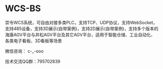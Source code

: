 # WCS-BS
崇令WCS系统，可自由对接多类PLC，支持TCP、UDP协议，支持WebSocket，支持485设备，支持3D展示(自带案例)，支持2D展示(自带案例)，支持多个版本的海康AGV平台与井松AGV平台及其它AGV平台，适用于智能仓储、工业自动化、各类电子看板、3D看板等场景

微信咨询： c-_-ooo

技术交流QQ群：795702839

